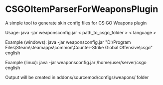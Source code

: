 # CSGOItemParserForWeaponsPlugin
A simple tool to generate skin config files for CS:GO Weapons plugin

Usage: java -jar weaponsconfig.jar < path_to_csgo_folder > < language >

Example (windows): java -jar weaponsconfig.jar "D:\Program Files\Steam\steamapps\common\Counter-Strike Global Offensive\csgo" english

Example (linux): java -jar weaponsconfig.jar /home/user/server/csgo english

Output will be created in addons/sourcemod/configs/weapons/ folder
